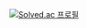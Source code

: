 [![Solved.ac
프로필](http://mazassumnida.wtf/api/v2/generate_badge?boj=iijokv)](https://solved.ac/iijokv)
